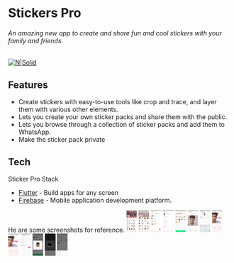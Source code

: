# Stickers Pro
###### An amazing new app to create and share fun and cool stickers with your family and friends.
[![N|Solid](https://cldup.com/dTxpPi9lDf.thumb.png)](https://nodesource.com/products/nsolid)

## Features

- Create stickers with easy-to-use tools like crop and trace, and layer them with various other elements.
- Lets you create your own sticker packs and share them with the public.
- Lets you browse through a collection of sticker packs and add them to WhatsApp.
- Make the sticker pack private




## Tech

Sticker Pro Stack

- [Flutter](https://flutter.dev/) - Build apps for any screen
- [Firebase](https://firebase.google.com/
) - Mobile application development platform.



He are some screenshots for reference.
<img src="https://github.com/bhavishassai/stickerspro_readme/blob/main/screenshots/1.jpeg?raw=true" height="50px"/>
<img src="https://github.com/bhavishassai/stickerspro_readme/blob/main/screenshots/2.jpeg?raw=true" height="50px"/>
<img src="https://github.com/bhavishassai/stickerspro_readme/blob/main/screenshots/3.jpeg?raw=true" height="50px"/>
<img src="https://github.com/bhavishassai/stickerspro_readme/blob/main/screenshots/4.jpeg?raw=true" height="50px"/>
<img src="https://github.com/bhavishassai/stickerspro_readme/blob/main/screenshots/5.jpeg?raw=true" height="50px"/>
<img src="https://github.com/bhavishassai/stickerspro_readme/blob/main/screenshots/6.jpeg?raw=true" height="50px"/>
<img src="https://github.com/bhavishassai/stickerspro_readme/blob/main/screenshots/7.jpeg?raw=true" height="50px"/>
<img src="https://github.com/bhavishassai/stickerspro_readme/blob/main/screenshots/8.jpeg?raw=true" height="50px"/>
<img src="https://github.com/bhavishassai/stickerspro_readme/blob/main/screenshots/8.jpeg?raw=true" height="50px"/>
<img src="https://github.com/bhavishassai/stickerspro_readme/blob/main/screenshots/10.jpeg?raw=true" height="50px"/>
<img src="https://github.com/bhavishassai/stickerspro_readme/blob/main/screenshots/11.jpeg?raw=true" height="50px"/>
<img src="https://github.com/bhavishassai/stickerspro_readme/blob/main/screenshots/12.jpeg?raw=true" height="50px"/>
<img src="https://github.com/bhavishassai/stickerspro_readme/blob/main/screenshots/13.jpeg?raw=true" height="50px"/>
